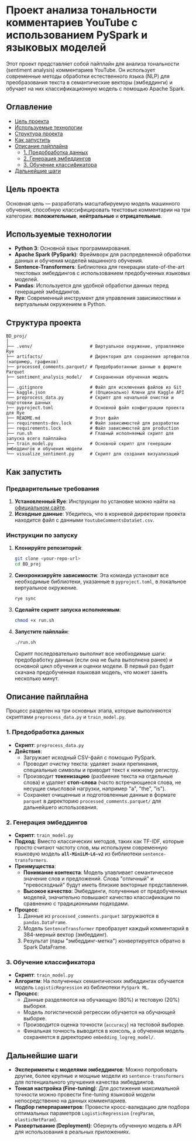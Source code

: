 # Проект анализа тональности комментариев YouTube с использованием PySpark и языковых моделей

Этот проект представляет собой пайплайн для анализа тональности (sentiment analysis) комментариев YouTube. Он использует современные методы обработки естественного языка (NLP) для преобразования текста в семантические векторы (эмбеддинги) и обучает на них классификационную модель с помощью Apache Spark.

## Оглавление
- [Цель проекта](#цель-проекта)
- [Используемые технологии](#используемые-технологии)
- [Структура проекта](#структура-проекта)
- [Как запустить](#как-запустить)
- [Описание пайплайна](#описание-пайплайна)
  - [1. Предобработка данных](#1-предобработка-данных)
  - [2. Генерация эмбеддингов](#2-генерация-эмбеддингов)
  - [3. Обучение классификатора](#3-обучение-классификатора)
- [Дальнейшие шаги](#дальнейшие-шаги)

## Цель проекта

Основная цель — разработать масштабируемую модель машинного обучения, способную классифицировать текстовые комментарии на три категории: **положительные**, **нейтральные** и **отрицательные**.

## Используемые технологии

- **Python 3**: Основной язык программирования.
- **Apache Spark (PySpark)**: Фреймворк для распределенной обработки данных и обучения моделей машинного обучения.
- **Sentence-Transformers**: Библиотека для генерации state-of-the-art текстовых эмбеддингов с использованием предобученных языковых моделей.
- **Pandas**: Используется для удобной обработки данных перед генерацией эмбеддингов.
- **Rye**: Современный инструмент для управления зависимостями и виртуальным окружением в Python.

## Структура проекта

```
BD_proj/
│
├── .venv/                      # Виртуальное окружение, управляемое Rye
├── artifacts/                  # Директория для сохранения артефактов (например, графиков)
├── processed_comments.parquet/ # Предобработанные данные в формате Parquet
├── sentiment_analysis_model/   # Сохраненная обученная модель
│
├── .gitignore                  # Файл для исключения файлов из Git
├── kaggle.json                 # (Опционально) Ключи для Kaggle API
├── preprocess_data.py          # Скрипт для начальной очистки и подготовки данных
├── pyproject.toml              # Основной файл конфигурации проекта для Rye
├── README.md                   # Этот файл
├── requirements-dev.lock       # Файл зависимостей для разработки
├── requirements.lock           # Файл зависимостей для production
├── run.sh                      # Главный исполняемый скрипт для запуска всего пайплайна
├── train_model.py              # Основной скрипт для генерации эмбеддингов и обучения модели
└── visualize_sentiment.py      # Скрипт для создания визуализаций
```

## Как запустить

### Предварительные требования

1.  **Установленный Rye**: Инструкции по установке можно найти на [официальном сайте](https://rye-up.com/).
2.  **Исходные данные**: Убедитесь, что в корневой директории проекта находится файл с данными `YoutubeCommentsDataSet.csv`.

### Инструкции по запуску

1.  **Клонируйте репозиторий**:
    ```bash
    git clone <your-repo-url>
    cd BD_proj
    ```

2.  **Синхронизируйте зависимости**: Эта команда установит все необходимые библиотеки, указанные в `pyproject.toml`, в локальное виртуальное окружение.
    ```bash
    rye sync
    ```

3.  **Сделайте скрипт запуска исполняемым**:
    ```bash
    chmod +x run.sh
    ```

4.  **Запустите пайплайн**:
    ```bash
    ./run.sh
    ```
    Скрипт последовательно выполнит все необходимые шаги: предобработку данных (если она не была выполнена ранее) и основной цикл обучения и оценки модели. В первый раз будет скачана предобученная языковая модель, что может занять несколько минут.

## Описание пайплайна

Процесс разделен на три основных этапа, которые выполняются скриптами `preprocess_data.py` и `train_model.py`.

### 1. Предобработка данных

-   **Скрипт**: `preprocess_data.py`
-   **Действия**:
    -   Загружает исходный CSV-файл с помощью PySpark.
    -   Проводит очистку текста: удаляет знаки препинания, специальные символы и приводит текст к нижнему регистру.
    -   Производит **токенизацию** (разбиение текста на отдельные слова) и удаляет **стоп-слова** (часто встречающиеся слова, не несущие смысловой нагрузки, например "a", "the", "is").
    -   Сохраняет очищенные и подготовленные данные в формате `parquet` в директорию `processed_comments.parquet/` для дальнейшего использования.

### 2. Генерация эмбеддингов

-   **Скрипт**: `train_model.py`
-   **Подход**: Вместо классических методов, таких как TF-IDF, которые просто считают частоту слов, мы используем современную языковую модель **`all-MiniLM-L6-v2`** из библиотеки `sentence-transformers`.
-   **Преимущества**:
    -   **Понимание контекста**: Модель улавливает семантическое значение слов и предложений. Слова "отличный" и "превосходный" будут иметь близкие векторные представления.
    -   **Высокое качество**: Эмбеддинги, полученные от предобученных моделей, значительно повышают качество классификации по сравнению с традиционными подходами.
-   **Процесс**:
    1.  Данные из `processed_comments.parquet` загружаются в `pandas.DataFrame`.
    2.  Модель `SentenceTransformer` преобразует каждый комментарий в 384-мерный вектор (эмбеддинг).
    3.  Результат (пары "эмбеддинг-метка") конвертируется обратно в Spark DataFrame.

### 3. Обучение классификатора

-   **Скрипт**: `train_model.py`
-   **Алгоритм**: На полученных семантических эмбеддингах обучается модель `LogisticRegression` из библиотеки `PySpark ML`.
-   **Процесс**:
    -   Данные разделяются на обучающую (80%) и тестовую (20%) выборки.
    -   Модель логистической регрессии обучается на обучающей выборке.
    -   Производится оценка точности (`accuracy`) на тестовой выборке.
    -   Финальная точность выводится в консоль, а обученная модель сохраняется в директорию `embedding_logreg_model/`.

## Дальнейшие шаги

-   **Эксперименты с моделями эмбеддингов**: Можно попробовать другие, более крупные и мощные модели из `sentence-transformers` для потенциального улучшения качества эмбеддингов.
-   **Тонкая настройка (Fine-tuning)**: Для достижения максимальной точности можно провести fine-tuning языковой модели непосредственно на данных комментариев.
-   **Подбор гиперпараметров**: Провести кросс-валидацию для подбора оптимальных параметров `LogisticRegression` (`regParam`, `elasticNetParam`).
-   **Развертывание (Deployment)**: Обернуть обученную модель в API для использования в реальных приложениях.
